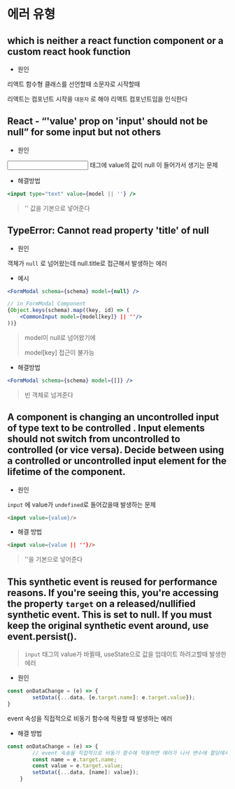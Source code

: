 # 에러 유형



## which is neither a react function component or a custom react hook function

- 원인

리액트 함수형 클래스를 선언할때 소문자로 시작할때

리액트는 컴포넌트 시작을 `대문자` 로 해야 리액트 컴포넌트임을 인식한다



## React - “'value' prop on 'input' should not be null” for some input but not others

- 원인

<input> 태그에 value의 값이 null 이 들어가서 생기는 문제

- 해결방법

~~~jsx
<input type="text" value={model || ''} />
~~~

> '' 값을 기본으로 넣어준다





## TypeError: Cannot read property 'title' of null

- 원인

객체가 `null` 로 넘어왔는데 null.title로 접근해서 발생하는 에러

- 예시

~~~jsx
<FormModal schema={schema} model={null} />
~~~

~~~jsx
// in FormModal Component
{Object.keys(schema).map((key, id) => (
    <CommonInput model={model[key]} || ''/>
))}
~~~

> model이 null로 넘어왔기에 
>
> model[key] 접근이 불가능

- 해결방법

~~~jsx
<FormModal schema={schema} model={[]} />
~~~

> 빈 객체로 넘겨준다



## A component is changing an uncontrolled input of type text to be controlled . Input elements should not switch from uncontrolled to controlled (or vice versa). Decide between using a controlled or uncontrolled input element for the lifetime of the component.

- 원인

`input` 에 value가 `undefined`로 들어갔을때 발생하는 문제

~~~html
<input value={value}/>
~~~



- 해결 방법

~~~html
<input value={value || ''}/>
~~~

> ''을 기본으로 넣어준다



## This synthetic event is reused for performance reasons. If you're seeing this, you're accessing the property `target` on a released/nullified synthetic event. This is set to null. If you must keep the original synthetic event around, use event.persist(). 

> `input` 태그의 value가 바뀔때, useState으로 값을 업데이트 하려고할때 발생한 에러

- 원인

~~~js
const onDataChange = (e) => {
        setData({...data, [e.target.name]: e.target.value});
}
~~~

event 속성을 직접적으로 비동기 함수에 적용할 때 발생하는 에러

- 해결 방법

~~~js
const onDataChange = (e) => {
        // event 속송을 직접적으로 비동기 함수에 적용하면 에러가 나서 변수에 할당에서 넣어줌
        const name = e.target.name;
        const value = e.target.value;
        setData({...data, [name]: value});
    }
~~~

















